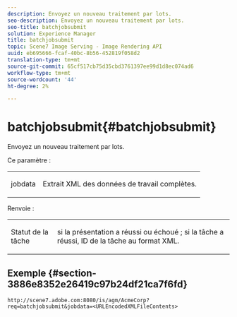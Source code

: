 ```yaml
---
description: Envoyez un nouveau traitement par lots.
seo-description: Envoyez un nouveau traitement par lots.
seo-title: batchjobsubmit
solution: Experience Manager
title: batchjobsubmit
topic: Scene7 Image Serving - Image Rendering API
uuid: eb695666-fcaf-40bc-8b56-452819f058d2
translation-type: tm+mt
source-git-commit: 65cf517cb75d35cbd3761397ee99d1d8ec074ad6
workflow-type: tm+mt
source-wordcount: '44'
ht-degree: 2%

---
```



# batchjobsubmit{#batchjobsubmit}

Envoyez un nouveau traitement par lots.

Ce paramètre :

<table id="simpletable_11A94D630A21426F9A1CEF5EB3B9E789"> 
 <tr class="strow"> 
  <td class="stentry"> <p> <span class="codeph"> jobdata  </span> </p> </td> 
  <td class="stentry"> <p>Extrait XML des données de travail complètes. </p> </td> 
 </tr> 
</table>

Renvoie :

<table id="simpletable_7C82E4A8520440F5A5ABBC1BCB286AB2"> 
 <tr class="strow"> 
  <td class="stentry"> <p>Statut de la tâche </p> </td> 
  <td class="stentry"> <p>si la présentation a réussi ou échoué ; si la tâche a réussi, ID de la tâche au format XML. </p> </td> 
 </tr> 
</table>

## Exemple {#section-3886e8352e26419c97b24df21ca7f6fd}

`http://scene7.adobe.com:8080/is/agm/AcmeCorp?req=batchjobsubmit&jobdata=<URLEncodedXMLFileContents>`
